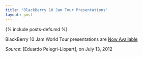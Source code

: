 ```yaml
---
title: "BlackBerry 10 Jam Tour Presentations"
layout: post
---
```

{% include posts-defs.md %}

BlackBerry 10 Jam World Tour presentations are [Now Available](http://www.blackberryjamworldtour.com/presentations)

_Source_: [Eduardo Pelegri-Llopart], on July 13, 2012
